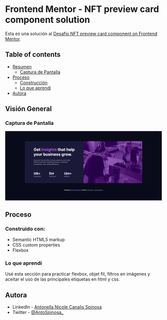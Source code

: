 # Frontend Mentor - NFT preview card component solution

Esta es una solución al [Desafío NFT preview card component on Frontend Mentor](https://www.frontendmentor.io/challenges/stats-preview-card-component-8JqbgoU62).

## Table of contents

- [Resumen](#Resumen)
  - [Captura de Pantalla](#Captura-de-pantalla)
- [Proceso](#Proceso)
  - [Construcción](#Construcción)
  - [Lo que aprendí](#Lo-que-aprendí)
- [Autora](#Autora)

## Visión General

### Captura de Pantalla

![](./design/my-solution.png)

## Proceso

### Construido con:

- Semantic HTML5 markup
- CSS custom properties
- Flexbox

### Lo que aprendí

Usé esta sección para practicar flexbox, objet fit, filtros en imágenes y aceitar el uso de las principales etiquetas en html y css.

## Autora

- LinkedIn - [Antonella Nicole Canalis Spinosa](https://www.linkedin.com/in/antonella-nicole-canalis-spinosa-/)
- Twitter - [@AntoSpinosa\_](https://twitter.com/AntoSpinosa_)
